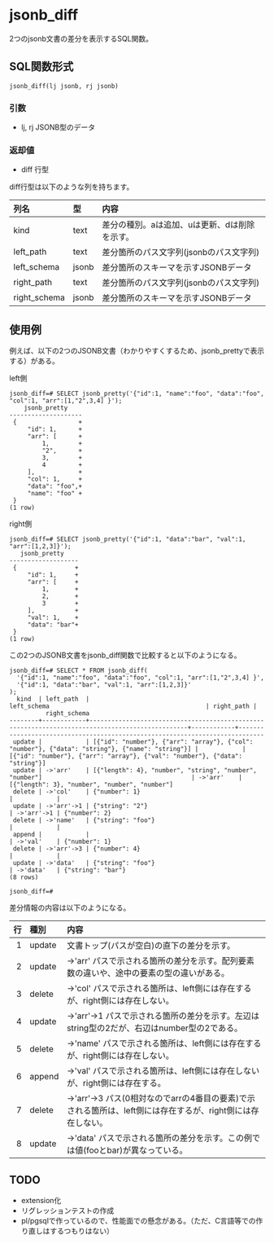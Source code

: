 # jsonb_diff
2つのjsonb文書の差分を表示するSQL関数。

## SQL関数形式

```
jsonb_diff(lj jsonb, rj jsonb)
```
### 引数

* lj, rj JSONB型のデータ

### 返却値

* diff 行型

diff行型は以下のような列を持ちます。

|列名|型|内容|
|:--|:--|:--|
|kind|text|差分の種別。aは追加、uは更新、dは削除を示す。|
|left_path|text|差分箇所のパス文字列(jsonbのパス文字列)|
|left_schema|jsonb|差分箇所のスキーマを示すJSONBデータ|
|right_path|text|差分箇所のパス文字列(jsonbのパス文字列)|
|right_schema|jsonb|差分箇所のスキーマを示すJSONBデータ|

## 使用例

例えば、以下の2つのJSONB文書（わかりやすくするため、jsonb_prettyで表示する）がある。

left側

```
jsonb_diff=# SELECT jsonb_pretty('{"id":1, "name":"foo", "data":"foo", "col":1, "arr":[1,"2",3,4] }');
    jsonb_pretty
--------------------
 {                 +
     "id": 1,      +
     "arr": [      +
         1,        +
         "2",      +
         3,        +
         4         +
     ],            +
     "col": 1,     +
     "data": "foo",+
     "name": "foo" +
 }
(1 row)
```

right側

```
jsonb_diff=# SELECT jsonb_pretty('{"id":1, "data":"bar", "val":1, "arr":[1,2,3]}');
   jsonb_pretty
-------------------
 {                +
     "id": 1,     +
     "arr": [     +
         1,       +
         2,       +
         3        +
     ],           +
     "val": 1,    +
     "data": "bar"+
 }
(1 row)
```

この2つのJSONB文書をjsonb_diff関数で比較すると以下のようになる。

```
jsonb_diff=# SELECT * FROM jsonb_diff(
  '{"id":1, "name":"foo", "data":"foo", "col":1, "arr":[1,"2",3,4] }',
  '{"id":1, "data":"bar", "val":1, "arr":[1,2,3]}'
);
  kind  | left_path  |                                           left_schema                                           | right_path |
          right_schema
--------+------------+-------------------------------------------------------------------------------------------------+------------+-----------------------------------------------------------------------------
 update |            | [{"id": "number"}, {"arr": "array"}, {"col": "number"}, {"data": "string"}, {"name": "string"}] |            | [{"id": "number"}, {"arr": "array"}, {"val": "number"}, {"data": "string"}]
 update | ->'arr'    | [{"length": 4}, "number", "string", "number", "number"]                                         | ->'arr'    | [{"length": 3}, "number", "number", "number"]
 delete | ->'col'    | {"number": 1}                                                                                   |            |
 update | ->'arr'->1 | {"string": "2"}                                                                                 | ->'arr'->1 | {"number": 2}
 delete | ->'name'   | {"string": "foo"}                                                                               |            |
 append |            |                                                                                                 | ->'val'    | {"number": 1}
 delete | ->'arr'->3 | {"number": 4}                                                                                   |            |
 update | ->'data'   | {"string": "foo"}                                                                               | ->'data'   | {"string": "bar"}
(8 rows)

jsonb_diff=#
```

差分情報の内容は以下のようになる。

|行|種別|内容|
|--:|:--|:--|
|1|update|文書トップ(パスが空白)の直下の差分を示す。|
|2|update|->'arr' パスで示される箇所の差分を示す。配列要素数の違いや、途中の要素の型の違いがある。|
|3|delete|->'col' パスで示される箇所は、left側には存在するが、right側には存在しない。|
|4|update|->'arr'->1 パスで示される箇所の差分を示す。左辺はstring型の2だが、右辺はnumber型の2である。|
|5|delete|->'name' パスで示される箇所は、left側には存在するが、right側には存在しない。|
|6|append|->'val' パスで示される箇所は、left側には存在しないが、right側には存在する。|
|7|delete|->'arr'->3 パス(0相対なのでarrの4番目の要素)で示される箇所は、left側には存在するが、right側には存在しない。|
|8|update|->'data' パスで示される箇所の差分を示す。この例では値(fooとbar)が異なっている。|

## TODO

* extension化
* リグレッションテストの作成
* pl/pgsqlで作っているので、性能面での懸念がある。（ただ、C言語等での作り直しはするつもりはない）

